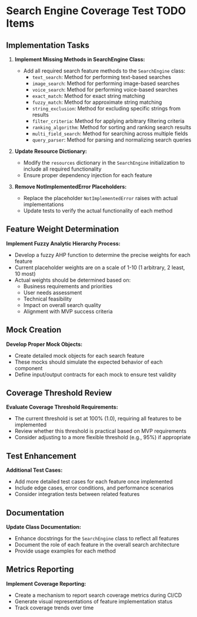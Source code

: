 # Search Engine Coverage Test TODO Items

## Implementation Tasks

1. **Implement Missing Methods in SearchEngine Class:**
   - Add all required search feature methods to the `SearchEngine` class:
     - `text_search`: Method for performing text-based searches
     - `image_search`: Method for performing image-based searches
     - `voice_search`: Method for performing voice-based searches
     - `exact_match`: Method for exact string matching
     - `fuzzy_match`: Method for approximate string matching
     - `string_exclusion`: Method for excluding specific strings from results
     - `filter_criteria`: Method for applying arbitrary filtering criteria
     - `ranking_algorithm`: Method for sorting and ranking search results
     - `multi_field_search`: Method for searching across multiple fields
     - `query_parser`: Method for parsing and normalizing search queries

2. **Update Resource Dictionary:**
   - Modify the `resources` dictionary in the `SearchEngine` initialization to include all required functionality
   - Ensure proper dependency injection for each feature

3. **Remove NotImplementedError Placeholders:**
   - Replace the placeholder `NotImplementedError` raises with actual implementations
   - Update tests to verify the actual functionality of each method

## Feature Weight Determination

**Implement Fuzzy Analytic Hierarchy Process:**
- Develop a fuzzy AHP function to determine the precise weights for each feature
- Current placeholder weights are on a scale of 1-10 (1 arbitrary, 2 least, 10 most)
- Actual weights should be determined based on:
  - Business requirements and priorities
  - User needs assessment
  - Technical feasibility
  - Impact on overall search quality
  - Alignment with MVP success criteria

## Mock Creation

**Develop Proper Mock Objects:**
- Create detailed mock objects for each search feature
- These mocks should simulate the expected behavior of each component
- Define input/output contracts for each mock to ensure test validity

## Coverage Threshold Review

**Evaluate Coverage Threshold Requirements:**
- The current threshold is set at 100% (1.0), requiring all features to be implemented
- Review whether this threshold is practical based on MVP requirements
- Consider adjusting to a more flexible threshold (e.g., 95%) if appropriate

## Test Enhancement

**Additional Test Cases:**
- Add more detailed test cases for each feature once implemented
- Include edge cases, error conditions, and performance scenarios
- Consider integration tests between related features

## Documentation

**Update Class Documentation:**
- Enhance docstrings for the `SearchEngine` class to reflect all features
- Document the role of each feature in the overall search architecture
- Provide usage examples for each method

## Metrics Reporting

**Implement Coverage Reporting:**
- Create a mechanism to report search coverage metrics during CI/CD
- Generate visual representations of feature implementation status
- Track coverage trends over time
